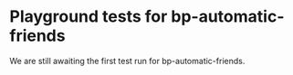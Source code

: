 # Playground tests for bp-automatic-friends
We are still awaiting the first test run for bp-automatic-friends.
